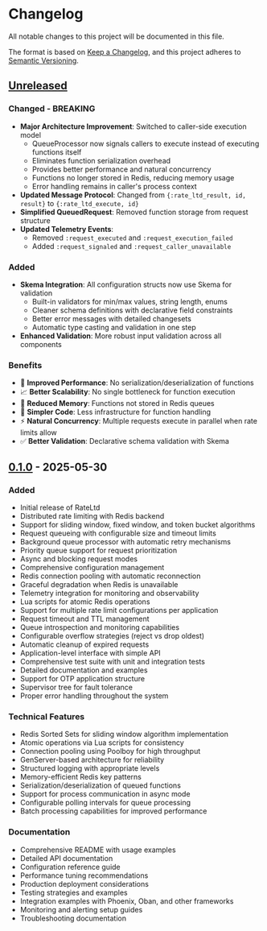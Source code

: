 # Changelog

All notable changes to this project will be documented in this file.

The format is based on [Keep a Changelog](https://keepachangelog.com/en/1.0.0/),
and this project adheres to [Semantic Versioning](https://semver.org/spec/v2.0.0.html).

## [Unreleased]

### Changed - BREAKING
- **Major Architecture Improvement**: Switched to caller-side execution model
  - QueueProcessor now signals callers to execute instead of executing functions itself
  - Eliminates function serialization overhead
  - Provides better performance and natural concurrency
  - Functions no longer stored in Redis, reducing memory usage
  - Error handling remains in caller's process context
- **Updated Message Protocol**: Changed from `{:rate_ltd_result, id, result}` to `{:rate_ltd_execute, id}`
- **Simplified QueuedRequest**: Removed function storage from request structure
- **Updated Telemetry Events**: 
  - Removed `:request_executed` and `:request_execution_failed`
  - Added `:request_signaled` and `:request_caller_unavailable`

### Added
- **Skema Integration**: All configuration structs now use Skema for validation
  - Built-in validators for min/max values, string length, enums
  - Cleaner schema definitions with declarative field constraints
  - Better error messages with detailed changesets
  - Automatic type casting and validation in one step
- **Enhanced Validation**: More robust input validation across all components

### Benefits
- 🚀 **Improved Performance**: No serialization/deserialization of functions
- 📈 **Better Scalability**: No single bottleneck for function execution  
- 🧠 **Reduced Memory**: Functions not stored in Redis queues
- 🔧 **Simpler Code**: Less infrastructure for function handling
- ⚡ **Natural Concurrency**: Multiple requests execute in parallel when rate limits allow
- ✅ **Better Validation**: Declarative schema validation with Skema

## [0.1.0] - 2025-05-30

### Added
- Initial release of RateLtd
- Distributed rate limiting with Redis backend
- Support for sliding window, fixed window, and token bucket algorithms
- Request queueing with configurable size and timeout limits
- Background queue processor with automatic retry mechanisms
- Priority queue support for request prioritization
- Async and blocking request modes
- Comprehensive configuration management
- Redis connection pooling with automatic reconnection
- Graceful degradation when Redis is unavailable
- Telemetry integration for monitoring and observability
- Lua scripts for atomic Redis operations
- Support for multiple rate limit configurations per application
- Request timeout and TTL management
- Queue introspection and monitoring capabilities
- Configurable overflow strategies (reject vs drop oldest)
- Automatic cleanup of expired requests
- Application-level interface with simple API
- Comprehensive test suite with unit and integration tests
- Detailed documentation and examples
- Support for OTP application structure
- Supervisor tree for fault tolerance
- Proper error handling throughout the system

### Technical Features
- Redis Sorted Sets for sliding window algorithm implementation
- Atomic operations via Lua scripts for consistency
- Connection pooling using Poolboy for high throughput
- GenServer-based architecture for reliability
- Structured logging with appropriate levels
- Memory-efficient Redis key patterns
- Serialization/deserialization of queued functions
- Support for process communication in async mode
- Configurable polling intervals for queue processing
- Batch processing capabilities for improved performance

### Documentation
- Comprehensive README with usage examples
- Detailed API documentation
- Configuration reference guide
- Performance tuning recommendations
- Production deployment considerations
- Testing strategies and examples
- Integration examples with Phoenix, Oban, and other frameworks
- Monitoring and alerting setup guides
- Troubleshooting documentation

[Unreleased]: https://github.com/your-username/rate_ltd/compare/v0.1.0...HEAD
[0.1.0]: https://github.com/your-username/rate_ltd/releases/tag/v0.1.0
